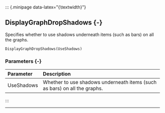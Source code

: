 ::: {.minipage data-latex="{\textwidth}"}
## DisplayGraphDropShadows {-}

Specifies whether to use shadows underneath items (such as bars) on all the graphs.

```{sql}
DisplayGraphDropShadows(UseShadows)
```

### Parameters {-}

**Parameter** | **Description**
| :-- | :-- |
UseShadows | Whether to use shadows underneath items (such as bars) on all the graphs.
:::

***
